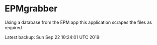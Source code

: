 # EPMgrabber
Using a database from the EPM app this application scrapes the files as required


Latest backup: Sun Sep 22 10:24:01 UTC 2019
